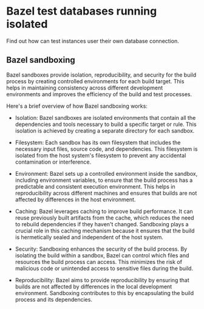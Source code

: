 # Bazel test databases running isolated

Find out how can test instances user their own database connection.

## Bazel sandboxing

Bazel sandboxes provide isolation, reproducibility, and security for the build process by creating controlled environments for each build target. This helps in maintaining consistency across different development environments and improves the efficiency of the build and test processes.

Here's a brief overview of how Bazel sandboxing works:
* Isolation: Bazel sandboxes are isolated environments that contain all the dependencies and tools necessary to build a specific target or rule. This isolation is achieved by creating a separate directory for each sandbox.

* Filesystem: Each sandbox has its own filesystem that includes the necessary input files, source code, and dependencies. This filesystem is isolated from the host system's filesystem to prevent any accidental contamination or interference.

* Environment: Bazel sets up a controlled environment inside the sandbox, including environment variables, to ensure that the build process has a predictable and consistent execution environment. This helps in reproducibility across different machines and ensures that builds are not affected by differences in the host environment.

* Caching: Bazel leverages caching to improve build performance. It can reuse previously built artifacts from the cache, which reduces the need to rebuild dependencies if they haven't changed. Sandboxing plays a crucial role in this caching mechanism because it ensures that the build is hermetically sealed and independent of the host system.

* Security: Sandboxing enhances the security of the build process. By isolating the build within a sandbox, Bazel can control which files and resources the build process can access. This minimizes the risk of malicious code or unintended access to sensitive files during the build.

* Reproducibility: Bazel aims to provide reproducibility by ensuring that builds are not affected by differences in the local development environment. Sandboxing contributes to this by encapsulating the build process and its dependencies.
